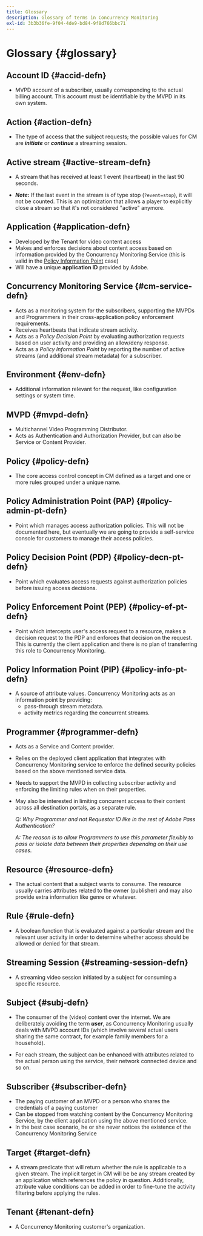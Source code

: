 ```yaml
---
title: Glossary
description: Glossary of terms in Concurrency Monitoring
exl-id: 3b3b36fe-9f04-4de9-bd84-9f8d766bbc71
---
```

# Glossary {#glossary}

## Account ID {#accid-defn}

* MVPD account of a subscriber, usually corresponding to the actual billing account. This account must be identifiable by the MVPD in its own system.

## Action {#action-defn}

* The type of access that the subject requests; the possible values for CM are ***initiate*** or ***continue*** a streaming session.

## Active stream {#active-stream-defn}

* A stream that has received at least 1 event (heartbeat) in the last 90 seconds.

* ***Note:*** If the last event in the stream is of type stop (`?event=stop`), it will not be counted. This is an optimization that allows a player to explicitly close a stream so that it's not considered "active" anymore.

## Application {#application-defn}

* Developed by the Tenant for video content access
* Makes and enforces decisions about content access based on information provided by the Concurrency Monitoring Service (this is valid in the [Policy Information Point](/help/concurrency-monitoring/policy-info-pt-versionone.md) case)
* Will have a unique **application ID** provided by Adobe.

## Concurrency Monitoring Service {#cm-service-defn}

* Acts as a monitoring system for the subscribers, supporting the MVPDs and Programmers in their cross-application policy enforcement requirements.
* Receives heartbeats that indicate stream activity.
* Acts as a _Policy Decision Point_ by evaluating authorization requests based on user activity and providing an allow/deny response.
* Acts as a _Policy Information Point_ by reporting the number of active streams (and additional stream metadata) for a subscriber.
 
## Environment {#env-defn}

* Additional information relevant for the request, like configuration settings or system time.

## MVPD {#mvpd-defn}

* Multichannel Video Programming Distributor.
* Acts as Authentication and Authorization Provider, but can also be Service or Content Provider.

## Policy {#policy-defn}

* The core access control concept in CM defined as a target and one or more rules grouped under a unique name.

## Policy Administration Point (PAP) {#policy-admin-pt-defn}

* Point which manages access authorization policies. This will not be documented here, but eventually we are going to provide a self-service console for customers to manage their access policies.

## Policy Decision Point (PDP) {#policy-decn-pt-defn}

* Point which evaluates access requests against authorization policies before issuing access decisions.

## Policy Enforcement Point (PEP) {#policy-ef-pt-defn}

* Point which intercepts user's access request to a resource, makes a decision request to the PDP and enforces that decision on the request. This is currently the client application and there is no plan of transferring this role to Concurrency Monitoring.

## Policy Information Point (PIP) {#policy-info-pt-defn}

* A source of attribute values. Concurrency Monitoring acts as an information point by providing:
    * pass-through stream metadata.
    * activity metrics regarding the concurrent streams.

## Programmer {#programmer-defn}

* Acts as a Service and Content provider.
* Relies on the deployed client application that integrates with Concurrency Monitoring service to enforce the defined security policies based on the above mentioned service data.
* Needs to support the MVPD in collecting subscriber activity and enforcing the limiting rules when on their properties.
* May also be interested in limiting concurrent access to their content across all destination portals, as a separate rule.

    *Q: Why Programmer and not Requestor ID like in the rest of Adobe Pass Authentication?*

    *A: The reason is to allow Programmers to use this parameter flexibly to pass or isolate data between their properties depending on their use cases.*

## Resource {#resource-defn}

* The actual content that a subject wants to consume. The resource usually carries attributes related to the owner (publisher) and may also provide extra information like genre or whatever.

## Rule {#rule-defn}

* A boolean function that is evaluated against a particular stream and the relevant user activity in order to determine whether access should be allowed or denied for that stream.

## Streaming Session {#streaming-session-defn}

* A streaming video session initiated by a subject for consuming a specific resource.

## Subject {#subj-defn}

* The consumer of the (video) content over the internet. We are deliberately avoiding the term _**user**_, as Concurrency Monitoring usually deals with MVPD account IDs (which involve several actual users sharing the same contract, for example family members for a household).

* For each stream, the subject can be enhanced with attributes related to the actual person using the service, their network connected device and so on.

## Subscriber {#subscriber-defn}

* The paying customer of an MVPD or a person who shares the credentials of a paying customer
* Can be stopped from watching content by the Concurrency Monitoring Service, by the client application using the above mentioned service.
* In the best case scenario, he or she never notices the existence of the Concurrency Monitoring Service

## Target {#target-defn}

* A stream predicate that will return whether the rule is applicable to a given stream. The implicit target in CM will be be any stream created by an application which references the policy in question. Additionally, attribute value conditions can be added in order to fine-tune the activity filtering before applying the rules.

## Tenant {#tenant-defn}

* A Concurrency Monitoring customer's organization.
